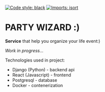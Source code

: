 [![Code style: black](https://img.shields.io/badge/code%20style-black-000000.svg)](https://github.com/psf/black)
[![Imports: isort](https://img.shields.io/badge/%20imports-isort-%231674b1?style=flat&labelColor=ef8336)](https://pycqa.github.io/isort/)

# PARTY WIZARD :)

**Service** that help you organize your life event:)

_Work in progress..._

Technologies used in project:

-   Django (Python) - backend api
-   React (Javascript) - frontend
-   Postgresql - database
-   Docker - contenerization
